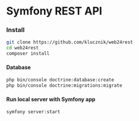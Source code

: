# Symfony REST API


### Install

```bash
git clone https://github.com/klucznik/web24rest
cd web24rest
composer install
```

#### Database
```bash
php bin/console doctrine:database:create
php bin/console doctrine:migrations:migrate
```

#### Run local server with Symfony app
```bash
symfony server:start
```

